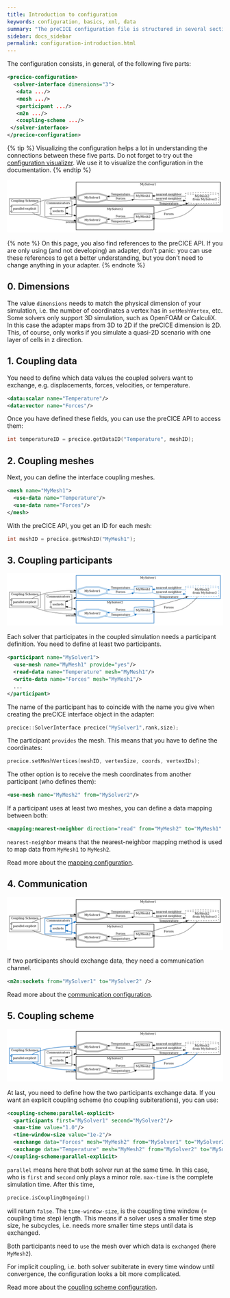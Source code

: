 ```yaml
---
title: Introduction to configuration
keywords: configuration, basics, xml, data
summary: "The preCICE configuration file is structured in several sections. It is important to understand what the section are and how they are connected. On this page, we explain you that."
sidebar: docs_sidebar
permalink: configuration-introduction.html
---
```



The configuration consists, in general, of the following five parts:

```xml
<precice-configuration>
  <solver-interface dimensions="3">
   <data .../>
   <mesh .../>
   <participant .../>
   <m2n .../>
   <coupling-scheme .../>
 </solver-interface>
</precice-configuration>
```


{% tip %}
Visualizing the configuration helps a lot in understanding the connections between these five parts. Do not forget to try out the [configuration visualizer](tooling-config-visualization.html). We use it to visualize the configuration in the documentation.
{% endtip %}

![Complete example](images/docs/configuration/doc-base.png)

{% note %}
On this page, you also find references to the preCICE API. If you are only using (and not developing) an adapter, don't panic: you can use these references to get a better understanding, but you don't need to change anything in your adapter.
{% endnote %}

## 0. Dimensions

The value `dimensions` needs to match the physical dimension of your simulation, i.e. the number of coordinates a vertex has in `setMeshVertex`, etc. Some solvers only support 3D simulation, such as OpenFOAM or CalculiX. In this case the adapter maps from 3D to 2D if the preCICE dimension is 2D. This, of course, only works if you simulate a quasi-2D scenario with one layer of cells in z direction.  

## 1. Coupling data

You need to define which data values the coupled solvers want to exchange, e.g. displacements, forces, velocities, or temperature.

```xml
<data:scalar name="Temperature"/>
<data:vector name="Forces"/>
```

Once you have defined these fields, you can use the preCICE API to access them:

```c++
int temperatureID = precice.getDataID("Temperature", meshID);
```

## 2. Coupling meshes

Next, you can define the interface coupling meshes.

```xml
<mesh name="MyMesh1"> 
  <use-data name="Temperature"/> 
  <use-data name="Forces"/> 
</mesh> 
```

With the preCICE API, you get an ID for each mesh:

```c++
int meshID = precice.getMeshID("MyMesh1");
```

## 3. Coupling participants

![Participant configuration](images/docs/configuration/doc-participants.png)

Each solver that participates in the coupled simulation needs a participant definition. You need to define at least two participants.

```xml
<participant name="MySolver1"> 
  <use-mesh name="MyMesh1" provide="yes"/> 
  <read-data name="Temperature" mesh="MyMesh1"/> 
  <write-data name="Forces" mesh="MyMesh1"/> 
  ...
</participant>
```

The name of the participant has to coincide with the name you give when creating the preCICE interface object in the adapter:

```c++
precice::SolverInterface precice("MySolver1",rank,size);
```

The participant `provides` the mesh. This means that you have to define the coordinates:

```c++
precice.setMeshVertices(meshID, vertexSize, coords, vertexIDs);
```

The other option is to receive the mesh coordinates from another participant (who defines them):

```xml
<use-mesh name="MyMesh2" from="MySolver2"/> 
```

If a participant uses at least two meshes, you can define a data mapping between both:

```xml
<mapping:nearest-neighbor direction="read" from="MyMesh2" to="MyMesh1" constraint="consistent"/> 
```

`nearest-neighbor` means that the nearest-neighbor mapping method is used to map data from `MyMesh1` to `MyMesh2`.

Read more about the [mapping configuration](configuration-mapping.html).

## 4. Communication

![Communication configuration](images/docs/configuration/doc-m2n.png)

If two participants should exchange data, they need a communication channel.

```xml
<m2n:sockets from="MySolver1" to="MySolver2" />   
```

Read more about the [communication configuration](configuration-communication.html).

## 5. Coupling scheme

![Couplingscheme configuration](images/docs/configuration/doc-cplscheme.png)

At last, you need to define how the two participants exchange data. If you want an explicit coupling scheme (no coupling subiterations), you can use:

```xml
<coupling-scheme:parallel-explicit> 
  <participants first="MySolver1" second="MySolver2"/> 
  <max-time value="1.0"/> 
  <time-window-size value="1e-2"/> 
  <exchange data="Forces" mesh="MyMesh2" from="MySolver1" to="MySolver2"/>
  <exchange data="Temperature" mesh="MyMesh2" from="MySolver2" to="MySolver1"/>
</coupling-scheme:parallel-explicit>    
```

`parallel` means here that both solver run at the same time. In this case, who is `first` and `second` only plays a minor role. `max-time` is the complete simulation time. After this time,

```c++
precice.isCouplingOngoing()
```

will return `false`. The `time-window-size`, is the coupling time window (= coupling time step) length. This means if a solver uses a smaller time step size, he subcycles, i.e. needs more smaller time steps until data is exchanged.

Both participants need to `use` the mesh over which data is `exchanged` (here `MyMesh2`).

For implicit coupling, i.e. both solver subiterate in every time window until convergence, the configuration looks a bit more complicated.

Read more about the [coupling scheme configuration](configuration-coupling.html).
